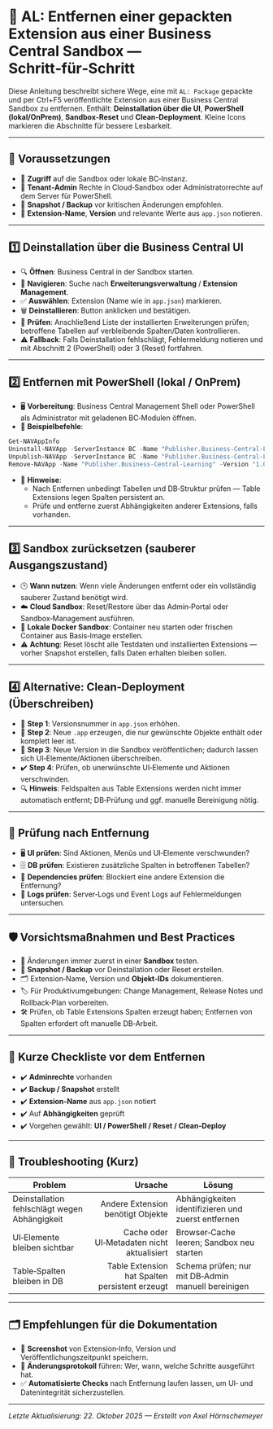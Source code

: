 # 🧰 AL: Entfernen einer gepackten Extension aus einer Business Central Sandbox — Schritt‑für‑Schritt

Diese Anleitung beschreibt sichere Wege, eine mit `AL: Package` gepackte und per Ctrl+F5 veröffentlichte Extension aus einer Business Central Sandbox zu entfernen. Enthält: **Deinstallation über die UI**, **PowerShell (lokal/OnPrem)**, **Sandbox‑Reset** und **Clean‑Deployment**. Kleine Icons markieren die Abschnitte für bessere Lesbarkeit.

---

## 🧾 Voraussetzungen
- 🔑 **Zugriff** auf die Sandbox oder lokale BC‑Instanz.  
- 👤 **Tenant‑Admin** Rechte in Cloud‑Sandbox oder Administratorrechte auf dem Server für PowerShell.  
- 💾 **Snapshot / Backup** vor kritischen Änderungen empfohlen.  
- 📝 **Extension‑Name**, **Version** und relevante Werte aus `app.json` notieren.

---

## 1️⃣ Deinstallation über die Business Central UI
- 🔍 **Öffnen**: Business Central in der Sandbox starten.  
- 🧭 **Navigieren**: Suche nach **Erweiterungsverwaltung** / **Extension Management**.  
- ✅ **Auswählen**: Extension (Name wie in `app.json`) markieren.  
- 🗑️ **Deinstallieren**: Button anklicken und bestätigen.  
- 🔎 **Prüfen**: Anschließend Liste der installierten Erweiterungen prüfen; betroffene Tabellen auf verbleibende Spalten/Daten kontrollieren.  
- ⚠️ **Fallback**: Falls Deinstallation fehlschlägt, Fehlermeldung notieren und mit Abschnitt 2 (PowerShell) oder 3 (Reset) fortfahren.

---

## 2️⃣ Entfernen mit PowerShell (lokal / OnPrem)
- 🖥️ **Vorbereitung**: Business Central Management Shell oder PowerShell als Administrator mit geladenen BC‑Modulen öffnen.  
- 💬 **Beispielbefehle**:
```powershell
Get-NAVAppInfo
Uninstall-NAVApp -ServerInstance BC -Name "Publisher.Business-Central-Learning" -Tenant default
Unpublish-NAVApp -ServerInstance BC -Name "Publisher.Business-Central-Learning"
Remove-NAVApp -Name "Publisher.Business-Central-Learning" -Version "1.0.0.0"
```
- 🧠 **Hinweise**:
  - Nach Entfernen unbedingt Tabellen und DB‑Struktur prüfen — Table Extensions legen Spalten persistent an.  
  - Prüfe und entferne zuerst Abhängigkeiten anderer Extensions, falls vorhanden.

---

## 3️⃣ Sandbox zurücksetzen (sauberer Ausgangszustand)
- 🕒 **Wann nutzen**: Wenn viele Änderungen entfernt oder ein vollständig sauberer Zustand benötigt wird.  
- ☁️ **Cloud Sandbox**: Reset/Restore über das Admin‑Portal oder Sandbox‑Management ausführen.  
- 🐳 **Lokale Docker Sandbox**: Container neu starten oder frischen Container aus Basis‑Image erstellen.  
- ⚠️ **Achtung**: Reset löscht alle Testdaten und installierten Extensions — vorher Snapshot erstellen, falls Daten erhalten bleiben sollen.

---

## 4️⃣ Alternative: Clean‑Deployment (Überschreiben)
- 🔢 **Step 1**: Versionsnummer in `app.json` erhöhen.  
- 🧩 **Step 2**: Neue `.app` erzeugen, die nur gewünschte Objekte enthält oder komplett leer ist.  
- 🚀 **Step 3**: Neue Version in die Sandbox veröffentlichen; dadurch lassen sich UI‑Elemente/Aktionen überschreiben.  
- ✔️ **Step 4**: Prüfen, ob unerwünschte UI‑Elemente und Aktionen verschwinden.  
- 🔍 **Hinweis**: Feldspalten aus Table Extensions werden nicht immer automatisch entfernt; DB‑Prüfung und ggf. manuelle Bereinigung nötig.

---

## 🔎 Prüfung nach Entfernung
- 🖥️ **UI prüfen**: Sind Aktionen, Menüs und UI‑Elemente verschwunden?  
- 🗄️ **DB prüfen**: Existieren zusätzliche Spalten in betroffenen Tabellen?  
- 🔗 **Dependencies prüfen**: Blockiert eine andere Extension die Entfernung?  
- 📜 **Logs prüfen**: Server‑Logs und Event Logs auf Fehlermeldungen untersuchen.

---

## 🛡️ Vorsichtsmaßnahmen und Best Practices
- 🧪 Änderungen immer zuerst in einer **Sandbox** testen.  
- 🧾 **Snapshot / Backup** vor Deinstallation oder Reset erstellen.  
- 🗂️ Extension‑Name, Version und **Objekt‑IDs** dokumentieren.  
- 🏷️ Für Produktivumgebungen: Change Management, Release Notes und Rollback‑Plan vorbereiten.  
- 🛠️ Prüfen, ob Table Extensions Spalten erzeugt haben; Entfernen von Spalten erfordert oft manuelle DB‑Arbeit.

---

## 📝 Kurze Checkliste vor dem Entfernen
- ✔️ **Adminrechte** vorhanden  
- ✔️ **Backup / Snapshot** erstellt  
- ✔️ **Extension‑Name** aus `app.json` notiert  
- ✔️ Auf **Abhängigkeiten** geprüft  
- ✔️ Vorgehen gewählt: **UI / PowerShell / Reset / Clean‑Deploy**

---

## 🐞 Troubleshooting (Kurz)  
| Problem | Ursache | Lösung |
|---|---:|---|
| Deinstallation fehlschlägt wegen Abhängigkeit | Andere Extension benötigt Objekte | Abhängigkeiten identifizieren und zuerst entfernen |
| UI‑Elemente bleiben sichtbar | Cache oder UI‑Metadaten nicht aktualisiert | Browser‑Cache leeren; Sandbox neu starten |
| Table‑Spalten bleiben in DB | Table Extension hat Spalten persistent erzeugt | Schema prüfen; nur mit DB‑Admin manuell bereinigen |

---

## 🗂️ Empfehlungen für die Dokumentation
- 📸 **Screenshot** von Extension‑Info, Version und Veröffentlichungszeitpunkt speichern.  
- 🧾 **Änderungsprotokoll** führen: Wer, wann, welche Schritte ausgeführt hat.  
- ✅ **Automatisierte Checks** nach Entfernung laufen lassen, um UI‑ und Datenintegrität sicherzustellen.

---

*Letzte Aktualisierung: 22. Oktober 2025 — Erstellt von Axel Hörnschemeyer*